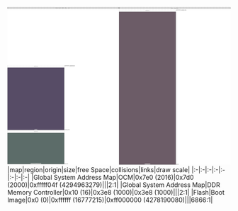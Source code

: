 ![memory map diagram](region_freespace_exceeds_height-higher_maxaddress_set_redux.png)
|map|region|origin|size|free Space|collisions|links|draw scale|
|:-|:-|:-|:-|:-|:-|:-|:-|
|Global System Address Map|<span style='color:(32, 17, 52)'>OCM</span>|0x7e0 (2016)|0x7d0 (2000)|0xfffff04f (4294963279)|||2:1|
|Global System Address Map|<span style='color:(38, 60, 56)'>DDR Memory Controller</span>|0x10 (16)|0x3e8 (1000)|0x3e8 (1000)|||2:1|
|Flash|<span style='color:(60, 39, 53)'>Boot Image</span>|0x0 (0)|0xffffff (16777215)|0xff000000 (4278190080)|||6866:1|
